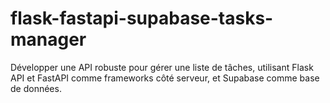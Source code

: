 # flask-fastapi-supabase-tasks-manager
Développer une API robuste pour gérer une liste de tâches, utilisant Flask API et FastAPI comme frameworks côté serveur, et Supabase comme base de données.
